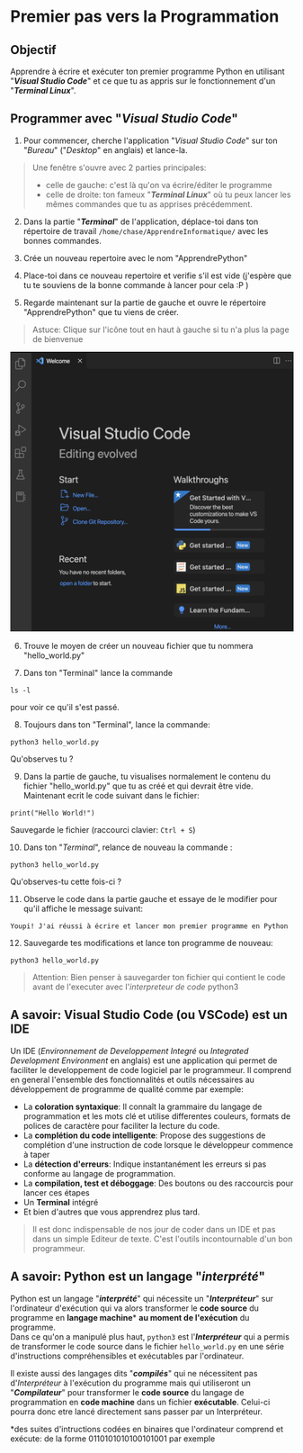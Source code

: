 # Premier pas vers la Programmation

## Objectif
Apprendre à écrire et exécuter ton premier programme Python en utilisant "***Visual Studio Code***" et ce que tu as appris sur le fonctionnement d'un "***Terminal Linux***".

## Programmer avec "*Visual Studio Code*"
1. Pour commencer, cherche l'application "*Visual Studio Code*" sur ton "*Bureau*" ("*Desktop*" en anglais) et lance-la.
> Une fenêtre s'ouvre avec 2 parties principales:
> - celle de gauche: c'est là qu'on va écrire/éditer le programme
> - celle de droite: ton fameux "***Terminal Linux***" où tu peux lancer les mêmes commandes que tu as apprises précédemment.

2. Dans la partie "***Terminal***" de l'application, déplace-toi dans ton répertoire de travail `/home/chase/ApprendreInformatique/` avec les bonnes commandes.

3. Crée un nouveau repertoire avec le nom "ApprendrePython"

4. Place-toi dans ce nouveau repertoire et verifie s'il est vide (j'espère que tu te souviens de la bonne commande à lancer pour cela :P )

5. Regarde maintenant sur la partie de gauche et ouvre le répertoire "ApprendrePython" que tu viens de créer.

> Astuce: Clique sur l'icône tout en haut à gauche si tu n'a plus la page de bienvenue

![VS Code - Ouvrir un répertoire](./Images/ouvrir_repertoire.png)

6. Trouve le moyen de créer un nouveau fichier que tu nommera "hello_world.py"

7. Dans ton "Terminal" lance la commande 
```
ls -l
``` 
pour voir ce qu'il s'est passé.

8. Toujours dans ton "Terminal", lance la commande:
 ```
 python3 hello_world.py
 ``` 
 Qu'observes tu ?

9. Dans la partie de gauche, tu visualises normalement le contenu du fichier "hello_world.py" que tu as créé et qui devrait être vide. Maintenant ecrit le code suivant dans le fichier:
```
print("Hello World!")
```
Sauvegarde le fichier (raccourci clavier: `Ctrl + S`)

10. Dans ton "*Terminal*", relance de nouveau la commande :
```
python3 hello_world.py
```  
Qu'observes-tu cette fois-ci ? 

11. Observe le code dans la partie gauche et essaye de le modifier pour qu'il affiche le message suivant:
```
Youpi! J'ai réussi à écrire et lancer mon premier programme en Python
```

12. Sauvegarde tes modifications et lance ton programme de nouveau:
```
python3 hello_world.py
```
> Attention: Bien penser à sauvegarder ton fichier qui contient le code avant de l'executer avec l'*interpreteur de code* python3

## A savoir: Visual Studio Code (ou VSCode) est un IDE
Un IDE (*Environnement de Developpement Integré* ou *Integrated Development Environment* en anglais) est une application qui permet de faciliter le developpement de code logiciel par le programmeur. 
Il comprend en general l'ensemble des fonctionnalités et outils nécessaires au développement de programme de qualité comme par exemple:
- La **coloration syntaxique**: Il connaît la grammaire du langage de programmation et les mots clé et utilise differentes couleurs, formats de polices de caractère pour faciliter la lecture du code.
- La **complétion du code intelligente**: Propose des suggestions de complétion d'une instruction de code lorsque le développeur commence à taper
- La **détection d'erreurs**: Indique instantanément les erreurs si pas conforme au langage de programmation.
- La **compilation, test et déboggage**: Des boutons ou des raccourcis pour lancer ces étapes
- Un **Terminal** intégré
- Et bien d'autres que vous apprendrez plus tard.

> Il est donc indispensable de nos jour de coder dans un IDE et pas dans un simple Editeur de texte. C'est l'outils incontournable d'un bon programmeur.

## A savoir: Python est un langage "***interprété***"
Python est un langage "***interprété***" qui nécessite un "***Interpréteur***" sur l'ordinateur d'exécution qui va alors transformer le **code source** du programme en **langage machine*** **au moment de l'exécution** du programme.  
Dans ce qu'on a manipulé plus haut, `python3` est l'***Interpréteur*** qui a permis de transformer le code source dans le fichier `hello_world.py` en une série d'instructions compréhensibles et exécutables par l'ordinateur.

Il existe aussi des langages dits "***compilés***" qui ne nécessitent pas d'*Interpréteur* à l'exécution du programme mais qui utiliseront un "***Compilateur***" pour transformer le **code source** du langage de programmation en **code machine** dans un fichier **exécutable**. Celui-ci pourra donc etre lancé directement sans passer par un Interpréteur.  

*des suites d'intructions codées en binaires que l'ordinateur comprend et exécute: de la forme 0110101010100101001 par exemple